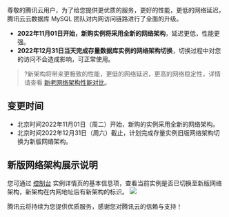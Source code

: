 尊敬的腾讯云用户，为了给您提供更优质的服务，更好的性能，更低的网络延迟，腾讯云云数据库 MySQL 团队对内网访问链路进行了全面的升级。
- **2022年11月01日开始，新购实例将采用全新的网络架构**，延迟更低，性能更强。
- **2022年12月31日当天完成存量数据库实例的网络架构切换**，切换过程中对您的访问不会造成影响，可正常使用。

>?新架构将带来更极致的性能，更低的网络延迟，更高的网络稳定性，详情请查看 [新老网络架构性能对比](https://cloud.tencent.com/document/product/236/82036)。

## 变更时间
- 北京时间2022年11月01日（周二）开始，新购的实例采用全新的网络架构。
- 北京时间2022年12月31日（周六）截止，计划完成存量实例旧版网络架构切换为新版网络架构。

## 新版网络架构展示说明
您可通过 [控制台](https://console.cloud.tencent.com/cdb) 实例详情页的基本信息项，查看当前实例是否已切换至新版网络架构，新架构在内网地址后有新架构的标识。
![](https://qcloudimg.tencent-cloud.cn/raw/e116aa566be84ba77d64f4bf6b7a7eb3.png)

腾讯云将持续为您提供优质服务，感谢您对腾讯云的信赖与支持！
